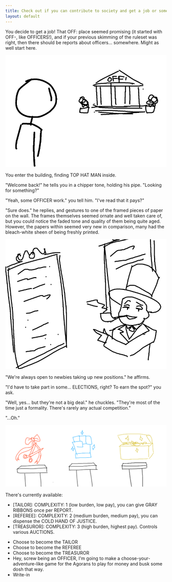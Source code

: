 ```yaml
---
title: Check out if you can contribute to society and get a job or something by becoming an OFFICER.
layout: default
---
```


You decide to get a job! That OFF: place seemed promising (it started with
OFF-, like OFFICERS!), and if your previous skimming of the ruleset was
right, then there should be reports about officers... somewhere. Might as
well start here.

![The player looks over a vast expanse toward a large building with Greek columns labeled "OFF:".](../images/update13a.png)

You enter the building, finding TOP HAT MAN inside.

"Welcome back!" he tells you in a chipper tone, holding his pipe. "Looking
for something?"

"Yeah, some OFFICER work." you tell him. "I've read that it pays?"

"Sure does." he replies, and gestures to one of the framed pieces of paper
on the wall. The frames themselves seemed ornate and well taken care of,
but you could notice the faded tone and quality of them being quite aged.
However, the papers within seemed very new in comparison, many had the
bleach-white sheen of being freshly printed.

![Top Hat Man, pipe in mouth, motions toward a framed document.](../images/update13b.png)

"We're always open to newbies taking up new positions." he affirms.

"I'd have to take part in some... ELECTIONS, right? To earn the spot?" you
ask.

"Well, yes... but they're not a big deal." he chuckles. "They're most of
the time just a formality. There's rarely any actual competition."

"...Oh."

![Three options for officer duties are shown on top of pedestals. To the left, Tailor is represented by a ribbon and a pair of scissors, in the middle is the Referee's cold hand of justice, and on the right is a yellow chest representing the Treasuror](../images/update13c.png)

There's currently available:

* \[TAILOR\]: COMPLEXITY: 1 (low burden, low pay), you can give GRAY RIBBONS
  once per REPORT.
* \[REFEREE\]: COMPLEXITY: 2 (medium burden, medium pay), you can dispense the
  COLD HAND OF JUSTICE.
* \[TREASUROR\]: COMPLEXITY: 3 (high burden, highest pay). Controls various
  AUCTIONS.

- Choose to become the TAILOR
- Choose to become the REFEREE
- Choose to become the TREASUROR
- Hey, screw being an OFFICER, I'm going to make a
  choose-your-adventure-like game for the Agorans to play for money and busk
  some dosh that way.
- Write-in
